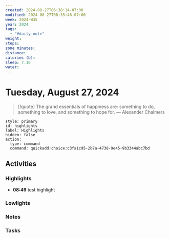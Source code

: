 ```yaml
---
created: 2024-08-27T06:38:14-07:00
modified: 2024-08-27T08:35:46-07:00
week: 2024-W35
year: 2024
tags:
  - "#daily-note"
weight: 
steps: 
zone minutes: 
distance: 
calories (b): 
sleep: 7.16
water: 
---
```

# Tuesday, August 27, 2024

> [!quote] The grand essentials of happiness are: something to do, something to love, and something to hope for.
> — Alexander Chalmers

```meta-bind-button
style: primary
id: highlights
label: Highlights
hidden: false
action:
  type: command
  command: quickadd:choice:c3fa1c95-2b7a-4738-9e45-9b3344abc7bd
```
## Activities

### Highlights
- **08:49** test highlight 
### Lowlights

### Notes

### Tasks